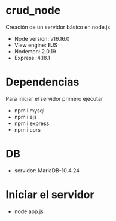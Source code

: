 # crud_node
Creación de un servidor básico en node.js 
- Node version: v16.16.0
- View engine: EJS
- Nodemon: 2.0.19
- Express: 4.18.1
# Dependencias 
Para iniciar el servidor primero ejecutar
- npm i mysql
- npm i ejs
- npm i express
- npm i cors
# DB
- servidor: MariaDB-10.4.24
 # Iniciar el servidor
 - node app.js
